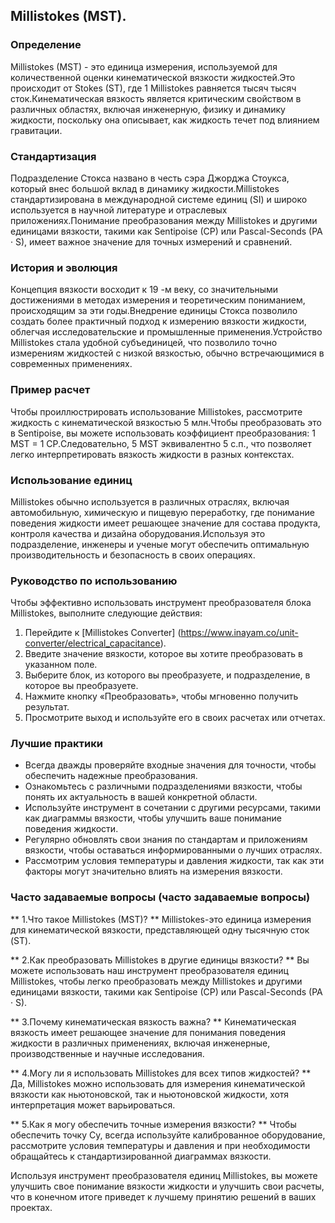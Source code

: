 ## Millistokes (MST).

### Определение
Millistokes (MST) - это единица измерения, используемой для количественной оценки кинематической вязкости жидкостей.Это происходит от Stokes (ST), где 1 Millistokes равняется тысяч тысяч сток.Кинематическая вязкость является критическим свойством в различных областях, включая инженерную, физику и динамику жидкости, поскольку она описывает, как жидкость течет под влиянием гравитации.

### Стандартизация
Подразделение Стокса названо в честь сэра Джорджа Стоукса, который внес большой вклад в динамику жидкости.Millistokes стандартизирована в международной системе единиц (SI) и широко используется в научной литературе и отраслевых приложениях.Понимание преобразования между Millistokes и другими единицами вязкости, такими как Sentipoise (CP) или Pascal-Seconds (PA · S), имеет важное значение для точных измерений и сравнений.

### История и эволюция
Концепция вязкости восходит к 19 -м веку, со значительными достижениями в методах измерения и теоретическим пониманием, происходящим за эти годы.Внедрение единицы Стокса позволило создать более практичный подход к измерению вязкости жидкости, облегчая исследовательские и промышленные применения.Устройство Millistokes стала удобной субъединицей, что позволило точно измерениям жидкостей с низкой вязкостью, обычно встречающимися в современных применениях.

### Пример расчет
Чтобы проиллюстрировать использование Millistokes, рассмотрите жидкость с кинематической вязкостью 5 млн.Чтобы преобразовать это в Sentipoise, вы можете использовать коэффициент преобразования: 1 MST = 1 CP.Следовательно, 5 MST эквивалентно 5 с.п., что позволяет легко интерпретировать вязкость жидкости в разных контекстах.

### Использование единиц
Millistokes обычно используется в различных отраслях, включая автомобильную, химическую и пищевую переработку, где понимание поведения жидкости имеет решающее значение для состава продукта, контроля качества и дизайна оборудования.Используя это подразделение, инженеры и ученые могут обеспечить оптимальную производительность и безопасность в своих операциях.

### Руководство по использованию
Чтобы эффективно использовать инструмент преобразователя блока Millistokes, выполните следующие действия:
1. Перейдите к [Millistokes Converter] (https://www.inayam.co/unit-converter/electrical_capacitance).
2. Введите значение вязкости, которое вы хотите преобразовать в указанном поле.
3. Выберите блок, из которого вы преобразуете, и подразделение, в которое вы преобразуете.
4. Нажмите кнопку «Преобразовать», чтобы мгновенно получить результат.
5. Просмотрите выход и используйте его в своих расчетах или отчетах.

### Лучшие практики
- Всегда дважды проверяйте входные значения для точности, чтобы обеспечить надежные преобразования.
- Ознакомьтесь с различными подразделениями вязкости, чтобы понять их актуальность в вашей конкретной области.
- Используйте инструмент в сочетании с другими ресурсами, такими как диаграммы вязкости, чтобы улучшить ваше понимание поведения жидкости.
- Регулярно обновлять свои знания по стандартам и приложениям вязкости, чтобы оставаться информированными о лучших отраслях.
- Рассмотрим условия температуры и давления жидкости, так как эти факторы могут значительно влиять на измерения вязкости.

### Часто задаваемые вопросы (часто задаваемые вопросы)

** 1.Что такое Millistokes (MST)? **
Millistokes-это единица измерения для кинематической вязкости, представляющей одну тысячную сток (ST).

** 2.Как преобразовать Millistokes в другие единицы вязкости? **
Вы можете использовать наш инструмент преобразователя единиц Millistokes, чтобы легко преобразовать между Millistokes и другими единицами вязкости, такими как Sentipoise (CP) или Pascal-Seconds (PA · S).

** 3.Почему кинематическая вязкость важна? **
Кинематическая вязкость имеет решающее значение для понимания поведения жидкости в различных применениях, включая инженерные, производственные и научные исследования.

** 4.Могу ли я использовать Millistokes для всех типов жидкостей? **
Да, Millistokes можно использовать для измерения кинематической вязкости как ньютоновской, так и ньютоновской жидкости, хотя интерпретация может варьироваться.

** 5.Как я могу обеспечить точные измерения вязкости? **
Чтобы обеспечить точку Cy, всегда используйте калиброванное оборудование, рассмотрите условия температуры и давления и при необходимости обращайтесь к стандартизированной диаграммах вязкости.

Используя инструмент преобразователя единиц Millistokes, вы можете улучшить свое понимание вязкости жидкости и улучшить свои расчеты, что в конечном итоге приведет к лучшему принятию решений в ваших проектах.
